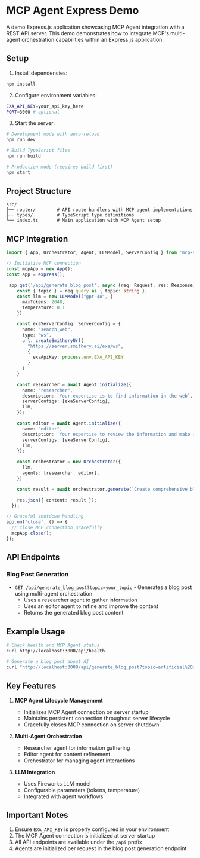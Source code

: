 # MCP Agent Express Demo

A demo Express.js application showcasing MCP Agent integration with a REST API server. This demo demonstrates how to integrate MCP's multi-agent orchestration capabilities within an Express.js application.

## Setup

1. Install dependencies:
```bash
npm install
```

2. Configure environment variables:
```bash
EXA_API_KEY=your_api_key_here
PORT=3000 # optional
```

3. Start the server:
```bash
# Development mode with auto-reload
npm run dev

# Build TypeScript files
npm run build

# Production mode (requires build first)
npm start
```

## Project Structure
```
src/
├── router/        # API route handlers with MCP agent implementations
├── types/         # TypeScript type definitions
└── index.ts       # Main application with MCP Agent setup
```

## MCP Integration
```typescript
import { App, Orchestrator, Agent, LLMModel, ServerConfig } from 'mcp-agent';

// Initialize MCP connection
const mcpApp = new App();
const app = express();

 app.get('/api/generate_blog_post', async (req: Request, res: Response) => {
    const { topic } = req.query as { topic: string };
    const llm = new LLMModel("gpt-4o", {
      maxTokens: 2048,
      temperature: 0.1
    })

    const exaServerConfig: ServerConfig = {
      name: "search_web",
      type: "ws",
      url: createSmitheryUrl(
        "https://server.smithery.ai/exa/ws",
        {
          exaApiKey: process.env.EXA_API_KEY
        }
      )
    }

    const researcher = await Agent.initialize({
      name: "researcher",
      description: `Your expertise is to find information in the web`,
      serverConfigs: [exaServerConfig],
      llm,
    });

    const editor = await Agent.initialize({
      name: "editor",
      description: `Your expertise to review the information and make it more comprehensive.`,
      serverConfigs: [exaServerConfig],
      llm,
    });

    const orchestrator = new Orchestrator({
      llm,
      agents: [researcher, editor],
    })

    const result = await orchestrator.generate(`Create comprehensive blog post releated to the topic: ${topic}`);

    res.json({ content: result });
  });

// Graceful shutdown handling
app.on('close', () => {
  // close MCP connection gracefully
  mcpApp.close();
});
```

## API Endpoints

### Blog Post Generation
- `GET /api/generate_blog_post?topic=your_topic` - Generates a blog post using multi-agent orchestration
  - Uses a researcher agent to gather information
  - Uses an editor agent to refine and improve the content
  - Returns the generated blog post content

## Example Usage

```bash
# Check health and MCP Agent status
curl http://localhost:3000/api/health

# Generate a blog post about AI
curl "http://localhost:3000/api/generate_blog_post?topic=artificial%20intelligence"
```

## Key Features

1. **MCP Agent Lifecycle Management**
   - Initializes MCP Agent connection on server startup
   - Maintains persistent connection throughout server lifecycle
   - Gracefully closes MCP connection on server shutdown

2. **Multi-Agent Orchestration**
   - Researcher agent for information gathering
   - Editor agent for content refinement
   - Orchestrator for managing agent interactions

3. **LLM Integration**
   - Uses Fireworks LLM model
   - Configurable parameters (tokens, temperature)
   - Integrated with agent workflows

## Important Notes

1. Ensure `EXA_API_KEY` is properly configured in your environment
2. The MCP Agent connection is initialized at server startup
3. All API endpoints are available under the `/api` prefix
4. Agents are initialized per request in the blog post generation endpoint 